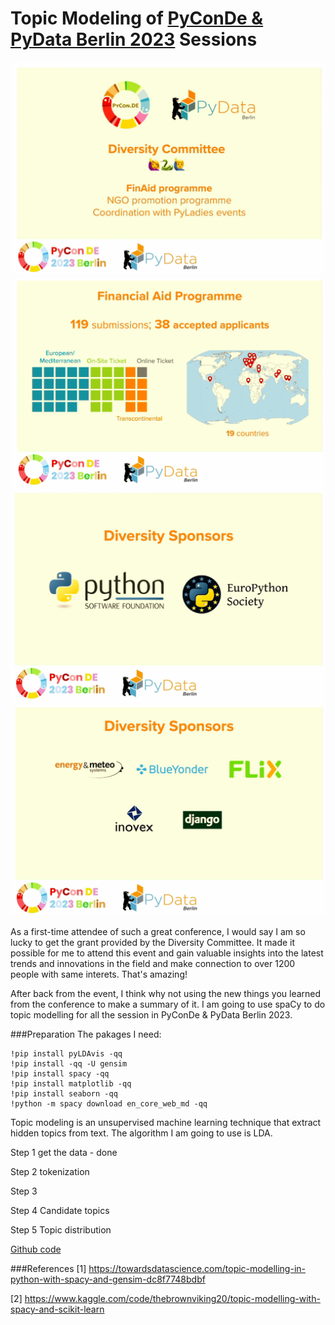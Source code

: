 # Topic Modeling of [PyConDe & PyData Berlin 2023](https://2023.pycon.de/) Sessions 



![](1.png)
![](2.png)
![](3.png)
![](4.png)


As a first-time attendee of such a great conference, I would say I am so lucky to get the grant provided by the Diversity Committee. It made it possible for me to attend this event and gain valuable insights into the latest trends and innovations in the field and make connection to over 1200 people with same interets. That's amazing!

After back from the event, I think why not using the new things you learned from the conference to make a summary of it. I am going to use spaCy to do topic modelling for all the session in PyConDe & PyData Berlin 2023.

###Preparation
The pakages I need:
```
!pip install pyLDAvis -qq
!pip install -qq -U gensim
!pip install spacy -qq
!pip install matplotlib -qq
!pip install seaborn -qq
!python -m spacy download en_core_web_md -qq
```

Topic modeling is an unsupervised machine learning technique that extract hidden topics from text. The algorithm I am going to use is LDA.

Step 1 get the data - done

Step 2 tokenization 

Step 3

Step 4 Candidate topics

Step 5 Topic distribution

[Github code](pyconde_analysis.ipynb)

###References
[1] https://towardsdatascience.com/topic-modelling-in-python-with-spacy-and-gensim-dc8f7748bdbf

[2] https://www.kaggle.com/code/thebrownviking20/topic-modelling-with-spacy-and-scikit-learn
